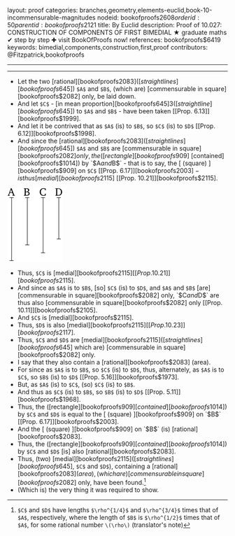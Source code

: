 layout: proof
categories: branches,geometry,elements-euclid,book-10-incommensurable-magnitudes
nodeid: bookofproofs$2608
orderid: 50
parentid: bookofproofs$2121
title: By Euclid
description:  Proof of 10.027: CONSTRUCTION OF COMPONENTS OF FIRST BIMEDIAL &#9733; graduate maths &#10004; step by step &#10010; visit BookOfProofs now!
references: bookofproofs$6419
keywords: bimedial,components,construction,first,proof
contributors: @Fitzpatrick,bookofproofs

---


---



* Let the two [rational][bookofproofs$2083] ([straight lines][bookofproofs$645]) `$A$` and `$B$`, (which are) [commensurable in square][bookofproofs$2082] only, be laid down.
* And let `$C$` - [in mean proportion][bookofproofs$645]3 ([straight line][bookofproofs$645]) to `$A$` and `$B$` - have been taken [[Prop. 6.13]][bookofproofs$1999].
* And let it be contrived that as `$A$` (is) to `$B$`, so `$C$` (is) to `$D$` [[Prop. 6.12]][bookofproofs$1998].
* And since the [rational][bookofproofs$2083] ([straight lines][bookofproofs$645]) `$A$` and `$B$` are [commensurable in square][bookofproofs$2082] only, the ([rectangle][bookofproofs$909] [contained][bookofproofs$1014]) by `$A$` and `$B$` - that is to say, the [ (square) ][bookofproofs$909] on `$C$` [[Prop. 6.17]][bookofproofs$2003] - is thus [medial][bookofproofs$2115] [[Prop. 10.21]][bookofproofs$2115].

![fig027e](https://github.com/bookofproofs/bookofproofs.github.io/blob/main/_sources/_assets/images/euclid/Book10/fig027e.png?raw=true)

* Thus, `$C$` is [medial][bookofproofs$2115] [[Prop. 10.21]][bookofproofs$2115].
* And since as `$A$` is to `$B$`, [so] `$C$` (is) to `$D$`, and `$A$` and `$B$` [are] [commensurable in square][bookofproofs$2082] only, `$C$` and `$D$` are thus also [commensurable in square][bookofproofs$2082] only [[Prop. 10.11]][bookofproofs$2105].
* And `$C$` is [medial][bookofproofs$2115].
* Thus, `$D$` is also [medial][bookofproofs$2115] [[Prop. 10.23]][bookofproofs$2117].
* Thus, `$C$` and `$D$` are [medial][bookofproofs$2115] ([straight lines][bookofproofs$645] which are) [commensurable in square][bookofproofs$2082] only.
* I say that they also contain a [rational][bookofproofs$2083] (area).
* For since as `$A$` is to `$B$`, so `$C$` (is) to `$D$`, thus, alternately, as `$A$` is to `$C$`, so `$B$` (is) to `$D$` [[Prop. 5.16]][bookofproofs$1973].
* But, as `$A$` (is) to `$C$`, (so) `$C$` (is) to `$B$`.
* And thus as `$C$` (is) to `$B$`, so `$B$` (is) to `$D$` [[Prop. 5.11]][bookofproofs$1968].
* Thus, the ([rectangle][bookofproofs$909] [contained][bookofproofs$1014]) by `$C$` and `$D$` is equal to the [ (square) ][bookofproofs$909] on `$B$` [[Prop. 6.17]][bookofproofs$2003].
* And the [ (square) ][bookofproofs$909] on `$B$` (is) [rational][bookofproofs$2083].
* Thus, the ([rectangle][bookofproofs$909] [contained][bookofproofs$1014]) by `$C$` and `$D$` [is] also [rational][bookofproofs$2083].
* Thus, (two) [medial][bookofproofs$2115] ([straight lines][bookofproofs$645], `$C$` and `$D$`), containing a [rational][bookofproofs$2083] (area), (which are) [commensurable in square][bookofproofs$2082] only, have been found.[^1] 
* (Which is) the very thing it was required to show.

[^1]: `$C$` and `$D$` have lengths `$\rho^{1/4}$` and `$\rho^{3/4}$` times that of `$A$`, respectively, where the length of `$B$` is `$\rho^{1/2}$` times that of `$A$`, for some rational number `\(\rho\)` (translator's note)
